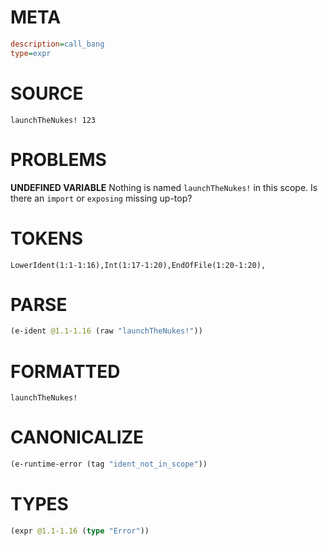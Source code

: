 # META
~~~ini
description=call_bang
type=expr
~~~
# SOURCE
~~~roc
launchTheNukes! 123
~~~
# PROBLEMS
**UNDEFINED VARIABLE**
Nothing is named `launchTheNukes!` in this scope.
Is there an `import` or `exposing` missing up-top?

# TOKENS
~~~zig
LowerIdent(1:1-1:16),Int(1:17-1:20),EndOfFile(1:20-1:20),
~~~
# PARSE
~~~clojure
(e-ident @1.1-1.16 (raw "launchTheNukes!"))
~~~
# FORMATTED
~~~roc
launchTheNukes!
~~~
# CANONICALIZE
~~~clojure
(e-runtime-error (tag "ident_not_in_scope"))
~~~
# TYPES
~~~clojure
(expr @1.1-1.16 (type "Error"))
~~~
